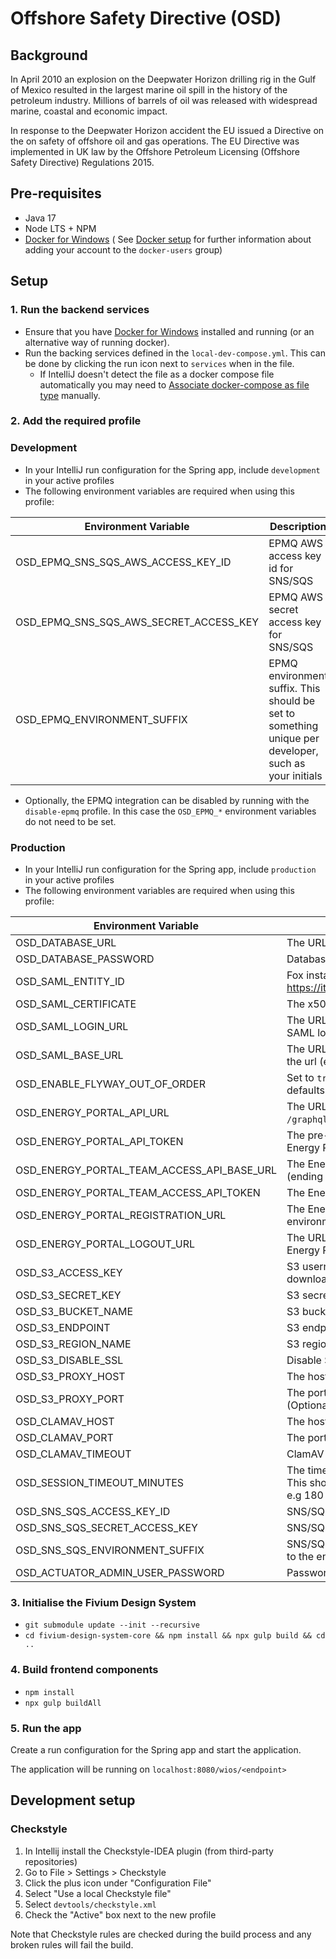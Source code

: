 # Offshore Safety Directive (OSD)

## Background

In April 2010 an explosion on the Deepwater Horizon drilling rig in the Gulf of Mexico resulted in the largest marine
oil spill in the history of the petroleum industry. Millions of barrels of oil was released with widespread marine,
coastal and economic impact.

In response to the Deepwater Horizon accident the EU issued a Directive on the on safety of offshore oil and gas
operations. The EU Directive was implemented in UK law by the Offshore Petroleum Licensing
(Offshore Safety Directive) Regulations 2015.

## Pre-requisites

- Java 17
- Node LTS + NPM
- [Docker for Windows](https://hub.docker.com/editions/community/docker-ce-desktop-windows)
  (
  See [Docker setup](https://confluence.fivium.co.uk/display/JAVA/Java+development+environment+setup#Javadevelopmentenvironmentsetup-Docker)
  for further information about adding your account to the `docker-users` group)

## Setup

### 1. Run the backend services

- Ensure that you have [Docker for Windows](https://hub.docker.com/editions/community/docker-ce-desktop-windows)
  installed and running (or an alternative way of running docker).
- Run the backing services defined in the `local-dev-compose.yml`. This can be done by clicking the run icon next
  to `services` when in the file.
    - If IntelliJ doesn't detect the file as a docker compose file automatically you may need to
      [Associate docker-compose as file type](https://intellij-support.jetbrains.com/hc/en-us/community/posts/360009394620-Associate-docker-compose-as-file-type)
      manually.

### 2. Add the required profile

### Development

- In your IntelliJ run configuration for the Spring app, include `development` in your active profiles
- The following environment variables are required when using this profile:

| Environment Variable                   | Description                                                                                          |
|----------------------------------------|------------------------------------------------------------------------------------------------------|
| OSD_EPMQ_SNS_SQS_AWS_ACCESS_KEY_ID     | EPMQ AWS access key id for SNS/SQS                                                                   |
| OSD_EPMQ_SNS_SQS_AWS_SECRET_ACCESS_KEY | EPMQ AWS secret access key for SNS/SQS                                                               |
| OSD_EPMQ_ENVIRONMENT_SUFFIX            | EPMQ environment suffix. This should be set to something unique per developer, such as your initials |

- Optionally, the EPMQ integration can be disabled by running with the `disable-epmq` profile. In this case the `OSD_EPMQ_*` environment variables do not need to be set.

### Production

- In your IntelliJ run configuration for the Spring app, include `production` in your active profiles
- The following environment variables are required when using this profile:

| Environment Variable                       | Description                                                                                          |
|--------------------------------------------|------------------------------------------------------------------------------------------------------|
| OSD_DATABASE_URL                           | The URL to the database the service connect to                                                       |
| OSD_DATABASE_PASSWORD                      | Database schema password for the `osd` user                                                          |
| OSD_SAML_ENTITY_ID                         | Fox instance URL (dev: https://itportal.dev.fivium.local/engedudev1/fox)                             |
| OSD_SAML_CERTIFICATE                       | The x509 certificate string                                                                          |
| OSD_SAML_LOGIN_URL                         | The URL to hit the `login` entry theme of the SAML login module                                      |
| OSD_SAML_BASE_URL                          | The URL prior to the `/${serverContext}` part of the url  (e.g: https://itportal.dev.fivium.local)   |
| OSD_ENABLE_FLYWAY_OUT_OF_ORDER             | Set to `true` to allow flyway to run out of order, defaults to `false`                               | 
| OSD_ENERGY_PORTAL_API_URL                  | The URL to the Energy Portal API (ending in `/graphql`)                                              |
| OSD_ENERGY_PORTAL_API_TOKEN                | The pre-shared key to authenticate with the Energy Portal API                                        |
| OSD_ENERGY_PORTAL_TEAM_ACCESS_API_BASE_URL | The Energy Portal team access API base url. (ending in the fox 5 context for the environment)        |
| OSD_ENERGY_PORTAL_TEAM_ACCESS_API_TOKEN    | The Energy Portal team access API token                                                              |
| OSD_ENERGY_PORTAL_REGISTRATION_URL         | The Energy Portal registration url for the environment                                               |
| OSD_ENERGY_PORTAL_LOGOUT_URL               | The URL to the log out entry theme of the Energy Portal                                              |
| OSD_S3_ACCESS_KEY                          | S3 username for document uploads / downloads                                                         |
| OSD_S3_SECRET_KEY                          | S3 secret for document uploads / downloads                                                           |
| OSD_S3_BUCKET_NAME                         | S3 bucket for document uploads / downloads                                                           |
| OSD_S3_ENDPOINT                            | S3 endpoint for document uploads / downloads                                                         |
| OSD_S3_REGION_NAME                         | S3 region for document uploads / downloads                                                           |
| OSD_S3_DISABLE_SSL                         | Disable S3 SSL (default `false`)                                                                     |
| OSD_S3_PROXY_HOST                          | The hostname to access the S3 proxy (Optional)                                                       |
| OSD_S3_PROXY_PORT                          | The port number to access the S3 proxy (Optional)                                                    |
| OSD_CLAMAV_HOST                            | The host URL for ClamAV                                                                              |
| OSD_CLAMAV_PORT                            | The port ClamAV is hosted on                                                                         |
| OSD_CLAMAV_TIMEOUT                         | ClamAV request timeout                                                                               |
| OSD_SESSION_TIMEOUT_MINUTES                | The time in minutes before a session timeouts. This should be the same as the Energy Portal, e.g 180 |
| OSD_SNS_SQS_ACCESS_KEY_ID                  | SNS/SQS access key id                                                                                |
| OSD_SNS_SQS_SECRET_ACCESS_KEY              | SNS/SQS secret access key                                                                            |
| OSD_SNS_SQS_ENVIRONMENT_SUFFIX             | SNS/SQS environment suffix. This should be set to the environment name, e.g. st or prod              |
| OSD_ACTUATOR_ADMIN_USER_PASSWORD           | Password for the actuator admin user                                                                 |

### 3. Initialise the Fivium Design System

- `git submodule update --init --recursive`
- `cd fivium-design-system-core && npm install && npx gulp build && cd ..`

### 4. Build frontend components

- `npm install`
- `npx gulp buildAll`

### 5. Run the app

Create a run configuration for the Spring app and start the application.

The application will be running on `localhost:8080/wios/<endpoint>`

## Development setup

### Checkstyle

1. In Intellij install the Checkstyle-IDEA plugin (from third-party repositories)
2. Go to File > Settings > Checkstyle
3. Click the plus icon under "Configuration File"
4. Select "Use a local Checkstyle file"
5. Select `devtools/checkstyle.xml`
6. Check the "Active" box next to the new profile

Note that Checkstyle rules are checked during the build process and any broken rules will fail the build.
